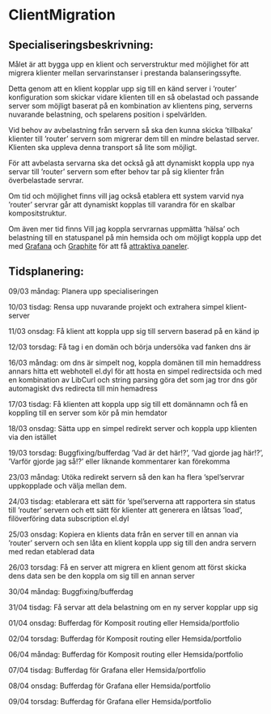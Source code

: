 # ClientMigration

## Specialiseringsbeskrivning: 

Målet är att bygga upp en klient och serverstruktur med möjlighet för att migrera klienter mellan servarinstanser i prestanda balanseringssyfte.

Detta genom att en klient kopplar upp sig till en känd server i ’router’ konfiguration som skickar vidare klienten till en så obelastad och passande server som möjligt baserat på en kombination av klientens ping, serverns nuvarande belastning, och spelarens position i spelvärlden.

Vid behov av avbelastning från servern så ska den kunna skicka ’tillbaka’ klienter till ’router’ servern som migrerar dem till en mindre belastad server. Klienten ska uppleva denna transport så lite som möjligt.

För att avbelasta servarna ska det också gå att dynamiskt koppla upp nya servar till ’router’ servern som efter behov tar på sig klienter från överbelastade servrar.

Om tid och möjlighet finns vill jag också etablera ett system varvid nya ’router’ servrar går att dynamiskt kopplas till varandra för en skalbar kompositstruktur.

Om även mer tid finns Vill jag koppla servrarnas uppmätta ’hälsa’ och belastning till en statuspanel på min hemsida och om möjligt koppla upp det med [Grafana](https://grafana.com/) och [Graphite](https://grafana.com/oss/graphite/) för att få [attraktiva paneler](https://i.imgur.com/ElSzKXj.png).

## Tidsplanering: 

09/03 måndag:	Planera upp specialiseringen

10/03 tisdag:	Rensa upp nuvarande projekt och extrahera simpel klient-server

11/03 onsdag:	Få klient att koppla upp sig till servern baserad på en känd ip

12/03 torsdag:	Få tag i en domän och börja undersöka vad fanken dns är


16/03 måndag:	om dns är simpelt nog, koppla domänen till min hemaddress annars hitta ett webhotell el.dyl för att hosta en simpel redirectsida och med en kombination av LibCurl och string parsing göra det som jag tror dns gör automagiskt dvs redirecta till min hemadress

17/03 tisdag:	Få klienten att koppla upp sig till ett domännamn och få en koppling till en server som kör på min hemdator

18/03 onsdag:	 Sätta upp en simpel redirekt server och koppla upp klienten via den istället

19/03 torsdag:	Buggfixing/bufferdag ’Vad är det här!?’, ’Vad gjorde jag här!?’, ’Varför gjorde jag så!?’ eller liknande kommentarer kan förekomma

23/03 måndag:	Utöka redirekt servern så den kan ha flera ’spel’servrar uppkopplade och välja mellan dem.

24/03 tisdag:	etablerara ett sätt för ’spel’serverna att rapportera sin status till ’router’ servern och ett sätt för klienter att generera en låtsas ’load’, filöverföring data subscription el.dyl

25/03 onsdag:	Kopiera en klients data från en server till en annan via ’router’ servern och sen låta en klient koppla upp sig till den andra servern med redan etablerad data

26/03 torsdag:	Få en server att migrera en klient genom att först skicka dens data sen be den koppla om sig till en annan server



30/04 måndag:	Buggfixing/bufferdag

31/04 tisdag:	Få servar att dela belastning om en ny server kopplar upp sig

01/04 onsdag:	Bufferdag för Komposit routing eller Hemsida/portfolio

02/04 torsdag:	Bufferdag för Komposit routing eller Hemsida/portfolio


06/04 måndag:	Bufferdag för Komposit routing eller Hemsida/portfolio

07/04 tisdag:	Bufferdag för Grafana eller Hemsida/portfolio

08/04 onsdag:	Bufferdag för Grafana eller Hemsida/portfolio

09/04 torsdag:	Bufferdag för Grafana eller Hemsida/portfolio

